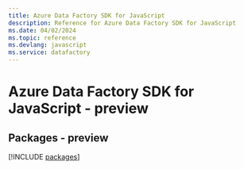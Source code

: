 ```yaml
---
title: Azure Data Factory SDK for JavaScript
description: Reference for Azure Data Factory SDK for JavaScript
ms.date: 04/02/2024
ms.topic: reference
ms.devlang: javascript
ms.service: datafactory
---
```

# Azure Data Factory SDK for JavaScript - preview
## Packages - preview
[!INCLUDE [packages](data-factory-index.md)]